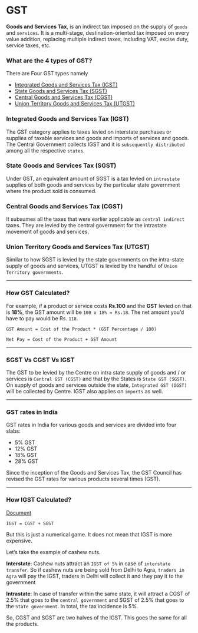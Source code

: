 # GST

**Goods and Services Tax**, is an indirect tax imposed on the supply of `goods` and `services`. It is a multi-stage, destination-oriented tax imposed on every value addition, replacing multiple indirect taxes, including VAT, excise duty, service taxes, etc.

### What are the 4 types of GST?
There are Four GST types namely
* [Integrated Goods and Services Tax (IGST)](#integrated-goods-and-services-tax-igst)
* [State Goods and Services Tax (SGST)](#state-goods-and-services-tax-sgst)
* [Central Goods and Services Tax (CGST)](#central-goods-and-services-tax-cgst)
* [Union Territory Goods and Services Tax (UTGST)](#union-territory-goods-and-services-tax-utgst)

### Integrated Goods and Services Tax (IGST)
The GST category applies to taxes levied on interstate purchases or supplies of taxable services and goods and imports of services and goods. The Central Government collects IGST and it is `subsequently distributed` among all the respective `states`.

### State Goods and Services Tax (SGST)
Under GST, an equivalent amount of SGST is a tax levied on `intrastate` supplies of both goods and services by the particular state government where the product sold is consumed.

### Central Goods and Services Tax (CGST)
It subsumes all the taxes that were earlier applicable as `central indirect` taxes. They are levied by the central government for the intrastate movement of goods and services.

### Union Territory Goods and Services Tax (UTGST)
Similar to how SGST is levied by the state governments on the intra-state supply of goods and services, UTGST is levied by the handful of `Union Territory governments`.

---

### How GST Calculated?
For example,
if a product or service costs **Rs.100** and the **GST** levied on that is **18%**, the GST amount will be `100 x 18% = Rs.18`. The net amount you’d have to pay would be Rs. `118`.
```
GST Amount = Cost of the Product * (GST Percentage / 100)
```
```
Net Pay = Cost of the Product + GST Amount
```
---
### SGST Vs CGST Vs IGST

The GST to be levied by the Centre on intra state supply of goods and / or services is `Central GST (CGST)` and that by the States is `State GST (SGST)`. On supply of goods and services outside the state, `Integrated GST (IGST)` will be collected by Centre. IGST also applies on `imports` as well.

---
### GST rates in India

GST rates in India for various goods and services are divided into four slabs:
* 5% GST
* 12% GST
* 18% GST
* 28% GST

Since the inception of the Goods and Services Tax, the GST Council has revised the GST rates for various products several times (GST).

---

### How IGST Calculated?

[Document](https://groww.in/p/tax/igst-integrated-goods-and-services-tax)

```
IGST = CGST + SGST
```
But this is just a numerical game. It does not mean that IGST is more expensive.

Let’s take the example of cashew nuts. 

**Interstate**: Cashew nuts attract an `IGST of 5%` in case of `interstate transfer`. So if cashew nuts are being sold from Delhi to Agra, `traders in Agra` will pay the IGST, traders in Delhi will collect it and they pay it to the government

**Intrastate**: In case of transfer within the same state, it will attract a CGST of 2.5% that goes to the `central government` and SGST of 2.5% that goes to the `State government`. In total, the tax incidence is 5%.

So, CGST and SGST are two halves of the IGST. This goes the same for all the products.


